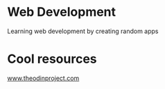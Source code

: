 # Web Development
Learning web development by creating random apps  

# Cool resources
www.theodinproject.com
